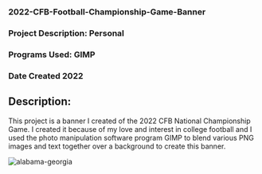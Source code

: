 ### 2022-CFB-Football-Championship-Game-Banner

### Project Description: Personal
### Programs Used: GIMP
### Date Created 2022

## Description:
This project is a banner I created of the 2022 CFB National Championship Game. I created it because of my love and interest in college football and I used the 
photo manipulation software program GIMP to blend various PNG images and text together over a background to create this banner.
   
![alabama-georgia](https://user-images.githubusercontent.com/20212224/215915941-7323e9e4-9f55-45bb-9b13-ed4b0eeb61dd.jpg)
